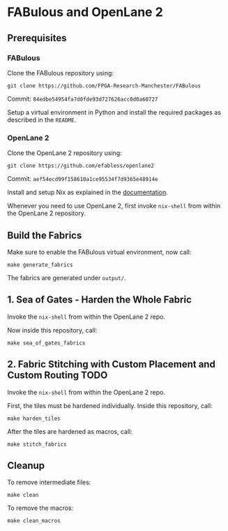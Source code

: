 # FABulous and OpenLane 2

## Prerequisites

### FABulous

Clone the FABulous repository using:

	git clone https://github.com/FPGA-Research-Manchester/FABulous

Commit: `84edbe54954fa7d0fde93d727626acc0d0a60727`

Setup a virtual environment in Python and install the required packages as described in the `README`.

### OpenLane 2

Clone the OpenLane 2 repository using:

	git clone https://github.com/efabless/openlane2

Commit: `aef54ecd99f158610a1ce95534f7d9365e48914e`

Install and setup Nix as explained in the [documentation](https://openlane2.readthedocs.io/en/latest/getting_started/common/nix_installation/index.html).

Whenever you need to use OpenLane 2, first invoke `nix-shell` from within the OpenLane 2 repository.

## Build the Fabrics

Make sure to enable the FABulous virtual environment, now call:

	make generate_fabrics

The fabrics are generated under `output/`.

## 1. Sea of Gates - Harden the Whole Fabric

Invoke the `nix-shell` from within the OpenLane 2 repo.

Now inside this repository, call:

	make sea_of_gates_fabrics

## 2. Fabric Stitching with Custom Placement and Custom Routing TODO

Invoke the `nix-shell` from within the OpenLane 2 repo.

First, the tiles must be hardened individually. Inside this repository, call:

	make harden_tiles

After the tiles are hardened as macros, call:

	make stitch_fabrics

## Cleanup

To remove intermediate files:

	make clean

To remove the macros:

	make clean_macros